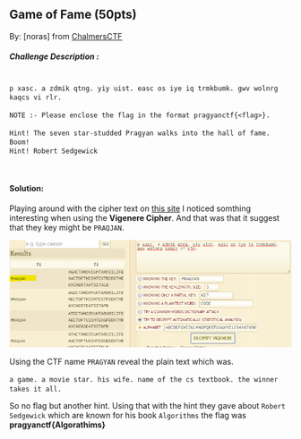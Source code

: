 ## Game of Fame (50pts) 
By: [noras] from [ChalmersCTF](http://chalmersctf.se)

##### Challenge Description : 
```

p xasc. a zdmik qtng. yiy uist. easc os iye iq trmkbumk. gwv wolnrg kaqcs vi rlr.

NOTE :- Please enclose the flag in the format pragyanctf{<flag>}.

Hint! The seven star-studded Pragyan walks into the hall of fame. Boom!
Hint! Robert Sedgewick



```

#### Solution:

Playing around with the cipher text on [this site](http://www.dcode.fr/vigenere-cipher) I noticed somthing interesting when using the **Vigenere Cipher**. And that was that it suggest that they key might be ```PRAQJAN```.

![capture](images/cap.png)

Using the CTF name ```PRAGYAN``` reveal the plain text which was.

```a game. a movie star. his wife. name of the cs textbook. the winner takes it all.```

So no flag but another hint. Using that with the hint they gave about ```Robert Sedgewick``` which are known for his book ```Algorithms``` the flag was **pragyanctf{Algorathims}**